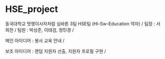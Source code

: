 # HSE_project
동국대학교 멋쟁이사자처럼 심바톤 3팀 HSE팀 (Hi-Sw-Education 약자) / 팀장 : 서희찬 / 팀원 : 박상준, 이태검, 정민경 /

메인 아이디어 : 봉사 교육 안내 /

보조 아이디어 : 랜덤 지원자 선출, 지원자 프로필 구현 /
